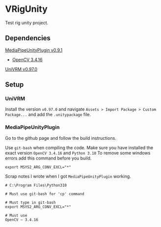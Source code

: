 # VRigUnity
Test rig unity project.


## Dependencies
[MediaPipeUnityPlugin v0.9.1](https://github.com/homuler/MediaPipeUnityPlugin)
+ [OpenCV 3.4.16](https://opencv.org/releases/)

[UniVRM v0.97.0](https://github.com/vrm-c/UniVRM)

## Setup

### UniVRM
Install the version `v0.97.0` and navigate `Assets > Import Package > Custom Package...` and add the `.unitypackage` file.

### MediaPipeUnityPlugin
Go to the github page and follow the build instructions.

Use `git-bash` when compiling the code.
Make sure you have installed the exact version `OpenCV 3.4.16` and `Python 3.10`
To remove some windows errors add this command before you build.
```shell
export MSYS2_ARG_CONV_EXCL="*"
```

Scrap notes I wrote when I got `MediaPipeUnityPlugin` working.

```
# C:\Program Files\Python310

# Must use git-bash for 'cp' command

# Must type in git-bash
export MSYS2_ARG_CONV_EXCL="*"

# Must use
OpenCV – 3.4.16
```